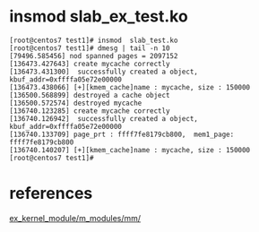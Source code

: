 # insmod  slab_ex_test.ko 

```
[root@centos7 test1]# insmod  slab_test.ko 
[root@centos7 test1]# dmesg | tail -n 10
[79496.585456] nod spanned pages = 2097152
[136473.427643] create mycache correctly
[136473.431300]  successfully created a object, kbuf_addr=0xffffa05e72e00000
[136473.438066] [+][kmem_cache]name : mycache, size : 150000
[136500.568899] destroyed a cache object
[136500.572574] destroyed mycache
[136740.123285] create mycache correctly
[136740.126942]  successfully created a object, kbuf_addr=0xffffa05e72e00000
[136740.133709] page_prt : ffff7fe8179cb800,  mem1_page: ffff7fe8179cb800
[136740.140207] [+][kmem_cache]name : mycache, size : 150000
[root@centos7 test1]# 
```

# references

[ex_kernel_module/m_modules/mm/](https://github.com/magnate3/ex_kernel_module/tree/master/m_modules/mm)